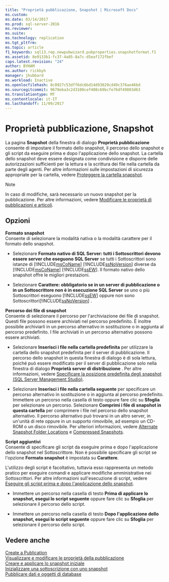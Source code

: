 ```yaml
---
title: "Proprietà pubblicazione, Snapshot | Microsoft Docs"
ms.custom: 
ms.date: 03/14/2017
ms.prod: sql-server-2016
ms.reviewer: 
ms.suite: 
ms.technology: replication
ms.tgt_pltfrm: 
ms.topic: article
f1_keywords: sql13.rep.newpubwizard.pubproperties.snapshotformat.f1
ms.assetid: 8e9133b1-fc37-4a85-8a7c-d5eaf172fbef
caps.latest.revision: "24"
author: BYHAM
ms.author: rickbyh
manager: jhubbard
ms.workload: Inactive
ms.openlocfilehash: 8c0927c53dff6dc6bd14d93029cd49c376ae46bd
ms.sourcegitcommit: 9678eba3c2d3100cef408c69bcfe76df49803d63
ms.translationtype: MT
ms.contentlocale: it-IT
ms.lasthandoff: 11/09/2017
---
```

# <a name="publication-properties-snapshot"></a>Proprietà pubblicazione, Snapshot
  La pagina **Snapshot** della finestra di dialogo **Proprietà pubblicazione** consente di impostare il formato dello snapshot, il percorso dello snapshot e gli script da eseguire prima e dopo l'applicazione dello snapshot. La cartella dello snapshot deve essere designata come condivisione e disporre delle autorizzazioni sufficienti per la lettura e la scrittura dei file nella cartella da parte degli agenti. Per altre informazioni sulle impostazioni di sicurezza appropriate per la cartella, vedere [Proteggere la cartella snapshot](../../relational-databases/replication/security/secure-the-snapshot-folder.md).  
  
> [!NOTE]  
>  In caso di modifiche, sarà necessario un nuovo snapshot per la pubblicazione. Per altre informazioni, vedere [Modificare le proprietà di pubblicazioni e articoli](../../relational-databases/replication/publish/change-publication-and-article-properties.md).  
  
## <a name="options"></a>Opzioni  
 **Formato snapshot**  
 Consente di selezionare la modalità nativa o la modalità carattere per il formato dello snapshot.  
  
-   Selezionare **Formato nativo di SQL Server: tutti i Sottoscrittori devono essere server che eseguono SQL Server** se tutti i Sottoscrittori sono istanze di [!INCLUDE[msCoName](../../includes/msconame-md.md)] [!INCLUDE[ssNoVersion](../../includes/ssnoversion-md.md)] diverse da [!INCLUDE[msCoName](../../includes/msconame-md.md)] [!INCLUDE[ssEW](../../includes/ssew-md.md)]. Il formato nativo dello snapshot offre le migliori prestazioni.  
  
-   Selezionare **Carattere: obbligatorio se in un server di pubblicazione o in un Sottoscrittore non è in esecuzione SQL Server** se uno o più Sottoscrittori eseguono [!INCLUDE[ssEW](../../includes/ssew-md.md)] oppure non sono Sottoscrittori[!INCLUDE[ssNoVersion](../../includes/ssnoversion-md.md)] .  
  
 **Percorso dei file di snapshot**  
 Consente di selezionare il percorso per l'archiviazione dei file di snapshot. Questi file possono essere archiviati nel percorso predefinito. È inoltre possibile archiviarli in un percorso alternativo in sostituzione o in aggiunta al percorso predefinito. I file archiviati in un percorso alternativo possono essere archiviati.  
  
-   Selezionare **Inserisci i file nella cartella predefinita** per utilizzare la cartella dello snapshot predefinita per il server di pubblicazione. Il percorso dello snapshot in questa finestra di dialogo è di sola lettura, poiché può essere modificato per il server di pubblicazione solo nella finestra di dialogo **Proprietà server di distribuzione** . Per altre informazioni, vedere [Specificare la posizione predefinita degli snapshot &#40;SQL Server Management Studio&#41;](../../relational-databases/replication/specify-the-default-snapshot-location-sql-server-management-studio.md).  
  
-   Selezionare **Inserisci i file nella cartella seguente** per specificare un percorso alternativo in sostituzione o in aggiunta al percorso predefinito. Immettere un percorso nella casella di testo oppure fare clic su **Sfoglia** per selezionare un percorso. Selezionare **Comprimi i file di snapshot in questa cartella** per comprimere i file nel percorso dello snapshot alternativo. Il percorso alternativo può trovarsi in un altro server, in un'unità di rete oppure in un supporto rimovibile, ad esempio un CD-ROM o un disco rimovibile. Per ulteriori informazioni, vedere [Alternate Snapshot Folder Locations](../../relational-databases/replication/alternate-snapshot-folder-locations.md) e [Compressed Snapshots](../../relational-databases/replication/compressed-snapshots.md).  
  
 **Script aggiuntivi**  
 Consente di specificare gli script da eseguire prima e dopo l'applicazione dello snapshot nel Sottoscrittore. Non è possibile specificare gli script se l'opzione **Formato snapshot** è impostata su **Carattere**.  
  
 L'utilizzo degli script è facoltativo, tuttavia esso rappresenta un metodo pratico per eseguire comandi e applicare modifiche amministrative nei Sottoscrittori. Per altre informazioni sull'esecuzione di script, vedere [Eseguire gli script prima e dopo l'applicazione dello snapshot](../../relational-databases/replication/execute-scripts-before-and-after-the-snapshot-is-applied.md).  
  
-   Immettere un percorso nella casella di testo **Prima di applicare lo snapshot, esegui lo script seguente** oppure fare clic su **Sfoglia** per selezionare il percorso dello script.  
  
-   Immettere un percorso nella casella di testo **Dopo l'applicazione dello snapshot, esegui lo script seguente** oppure fare clic su **Sfoglia** per selezionare il percorso dello script.  
  
## <a name="see-also"></a>Vedere anche  
 [Create a Publication](../../relational-databases/replication/publish/create-a-publication.md)   
 [Visualizzare e modificare le proprietà della pubblicazione](../../relational-databases/replication/publish/view-and-modify-publication-properties.md)   
 [Creare e applicare lo snapshot iniziale](../../relational-databases/replication/create-and-apply-the-initial-snapshot.md)   
 [Inizializzare una sottoscrizione con uno snapshot](../../relational-databases/replication/initialize-a-subscription-with-a-snapshot.md)   
 [Pubblicare dati e oggetti di database](../../relational-databases/replication/publish/publish-data-and-database-objects.md)  
  
  
